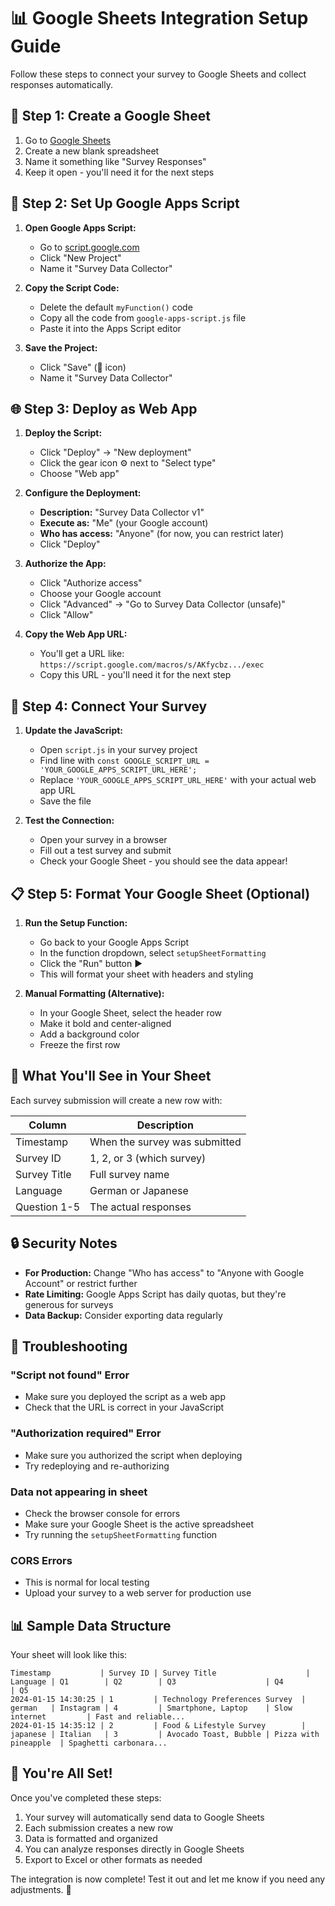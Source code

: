 # 📊 Google Sheets Integration Setup Guide

Follow these steps to connect your survey to Google Sheets and collect responses automatically.

## 🚀 Step 1: Create a Google Sheet

1. Go to [Google Sheets](https://sheets.google.com)
2. Create a new blank spreadsheet
3. Name it something like "Survey Responses"
4. Keep it open - you'll need it for the next steps

## 🔧 Step 2: Set Up Google Apps Script

1. **Open Google Apps Script:**
   - Go to [script.google.com](https://script.google.com)
   - Click "New Project"
   - Name it "Survey Data Collector"

2. **Copy the Script Code:**
   - Delete the default `myFunction()` code
   - Copy all the code from `google-apps-script.js` file
   - Paste it into the Apps Script editor

3. **Save the Project:**
   - Click "Save" (💾 icon)
   - Name it "Survey Data Collector"

## 🌐 Step 3: Deploy as Web App

1. **Deploy the Script:**
   - Click "Deploy" → "New deployment"
   - Click the gear icon ⚙️ next to "Select type"
   - Choose "Web app"

2. **Configure the Deployment:**
   - **Description:** "Survey Data Collector v1"
   - **Execute as:** "Me" (your Google account)
   - **Who has access:** "Anyone" (for now, you can restrict later)
   - Click "Deploy"

3. **Authorize the App:**
   - Click "Authorize access"
   - Choose your Google account
   - Click "Advanced" → "Go to Survey Data Collector (unsafe)"
   - Click "Allow"

4. **Copy the Web App URL:**
   - You'll get a URL like: `https://script.google.com/macros/s/AKfycbz.../exec`
   - Copy this URL - you'll need it for the next step

## 🔗 Step 4: Connect Your Survey

1. **Update the JavaScript:**
   - Open `script.js` in your survey project
   - Find line with `const GOOGLE_SCRIPT_URL = 'YOUR_GOOGLE_APPS_SCRIPT_URL_HERE';`
   - Replace `'YOUR_GOOGLE_APPS_SCRIPT_URL_HERE'` with your actual web app URL
   - Save the file

2. **Test the Connection:**
   - Open your survey in a browser
   - Fill out a test survey and submit
   - Check your Google Sheet - you should see the data appear!

## 📋 Step 5: Format Your Google Sheet (Optional)

1. **Run the Setup Function:**
   - Go back to your Google Apps Script
   - In the function dropdown, select `setupSheetFormatting`
   - Click the "Run" button ▶️
   - This will format your sheet with headers and styling

2. **Manual Formatting (Alternative):**
   - In your Google Sheet, select the header row
   - Make it bold and center-aligned
   - Add a background color
   - Freeze the first row

## 🎯 What You'll See in Your Sheet

Each survey submission will create a new row with:

| Column | Description |
|--------|-------------|
| Timestamp | When the survey was submitted |
| Survey ID | 1, 2, or 3 (which survey) |
| Survey Title | Full survey name |
| Language | German or Japanese |
| Question 1-5 | The actual responses |

## 🔒 Security Notes

- **For Production:** Change "Who has access" to "Anyone with Google Account" or restrict further
- **Rate Limiting:** Google Apps Script has daily quotas, but they're generous for surveys
- **Data Backup:** Consider exporting data regularly

## 🐛 Troubleshooting

### "Script not found" Error
- Make sure you deployed the script as a web app
- Check that the URL is correct in your JavaScript

### "Authorization required" Error
- Make sure you authorized the script when deploying
- Try redeploying and re-authorizing

### Data not appearing in sheet
- Check the browser console for errors
- Make sure your Google Sheet is the active spreadsheet
- Try running the `setupSheetFormatting` function

### CORS Errors
- This is normal for local testing
- Upload your survey to a web server for production use

## 📊 Sample Data Structure

Your sheet will look like this:

```
Timestamp           | Survey ID | Survey Title                    | Language | Q1        | Q2        | Q3                    | Q4                    | Q5
2024-01-15 14:30:25 | 1         | Technology Preferences Survey  | german   | Instagram | 4         | Smartphone, Laptop    | Slow internet         | Fast and reliable...
2024-01-15 14:35:12 | 2         | Food & Lifestyle Survey        | japanese | Italian   | 3         | Avocado Toast, Bubble | Pizza with pineapple  | Spaghetti carbonara...
```

## 🎉 You're All Set!

Once you've completed these steps:
1. Your survey will automatically send data to Google Sheets
2. Each submission creates a new row
3. Data is formatted and organized
4. You can analyze responses directly in Google Sheets
5. Export to Excel or other formats as needed

The integration is now complete! Test it out and let me know if you need any adjustments. 🚀 